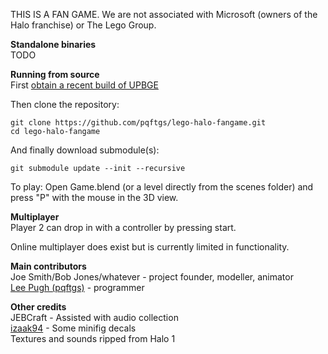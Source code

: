 THIS IS A FAN GAME.  We are not associated with Microsoft (owners of the Halo franchise) or The Lego Group.

**Standalone binaries**  
TODO

**Running from source**  
First [obtain a recent build of UPBGE](https://download.upbge.org/)

Then clone the repository:
```
git clone https://github.com/pqftgs/lego-halo-fangame.git
cd lego-halo-fangame
```

And finally download submodule(s):
```
git submodule update --init --recursive
```

To play: Open Game.blend (or a level directly from the scenes folder) and press "P" with the mouse in the 3D view.

**Multiplayer**  
Player 2 can drop in with a controller by pressing start.

Online multiplayer does exist but is currently limited in functionality.

**Main contributors**  
Joe Smith/Bob Jones/whatever - project founder, modeller, animator  
[Lee Pugh (pqftgs)](https://github.com/pqftgs/) - programmer

**Other credits**  
JEBCraft - Assisted with audio collection  
[izaak94](http://izaak94.deviantart.com/) - Some minifig decals  
Textures and sounds ripped from Halo 1
